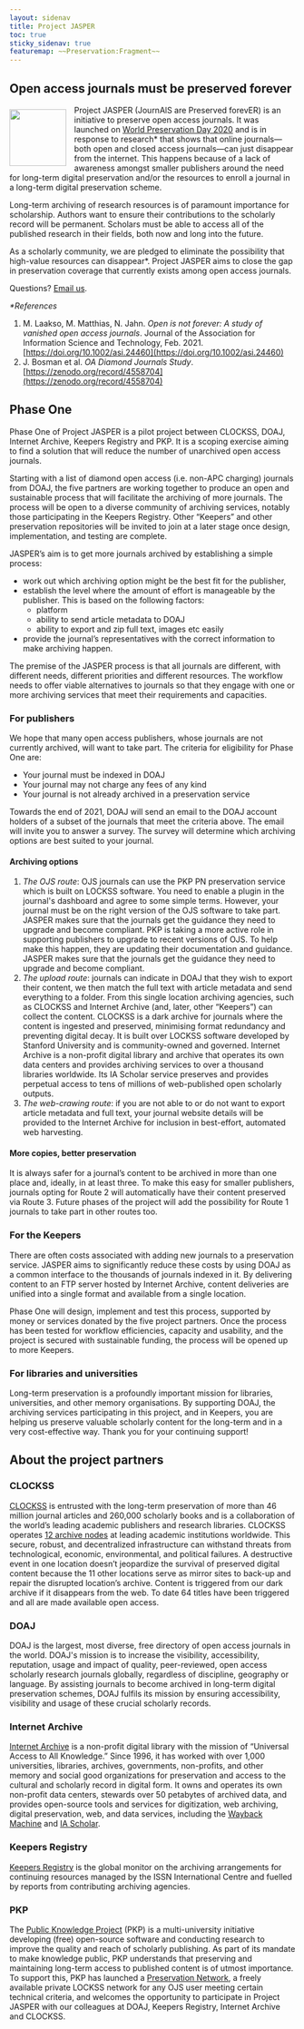 ```yaml
---
layout: sidenav
title: Project JASPER
toc: true
sticky_sidenav: true
featuremap: ~~Preservation:Fragment~~
---
```


## Open access journals must be preserved forever

<img style="float: left; height: 100px; width: auto; margin: .5em 1em .5em 0;" src="/assets/img/jasper/logo.png"> Project JASPER (JournAlS are Preserved forevER) is an initiative to preserve open access journals. It was launched on [World Preservation Day 2020](https://www.dpconline.org/events/world-digital-preservation-day) and is in response to research* that shows that online journals—both open and closed access journals—can just disappear from the internet. This happens because of a lack of awareness amongst smaller publishers around the need for long-term digital preservation and/or the resources to enroll a journal in a long-term digital preservation scheme.

Long-term archiving of research resources is of paramount importance for scholarship. Authors want to ensure their contributions to the scholarly record will be permanent. Scholars must be able to access all of the published research in their fields, both now and long into the future.

As a scholarly community, we are pledged to eliminate the possibility that high-value resources can disappear*. Project JASPER aims to close the gap in preservation coverage that currently exists among open access journals.

Questions? [Email us](mailto:preservation@doaj.org).

_*References_

1. M. Laakso, M. Matthias, N. Jahn. _Open is not forever: A study of vanished open access journals_. Journal of the Association for Information Science and Technology, Feb. 2021. [https://doi.org/10.1002/asi.24460](https://doi.org/10.1002/asi.24460)
2. J. Bosman et al. _OA Diamond Journals Study_. [https://zenodo.org/record/4558704](https://zenodo.org/record/4558704)

## Phase One
Phase One of Project JASPER is a pilot project between CLOCKSS, DOAJ, Internet Archive, Keepers Registry and PKP. It is a scoping exercise aiming to find a solution that will reduce the number of unarchived open access journals.

Starting with a list of diamond open access (i.e. non-APC charging) journals from DOAJ, the five partners are working together to produce an open and sustainable process that will facilitate the archiving of more journals. The process will be open to a diverse community of archiving services, notably those participating in the Keepers Registry. Other “Keepers” and other preservation repositories will be invited to join at a later stage once design, implementation, and testing are complete.

JASPER’s aim is to get more journals archived by establishing a simple process:

- work out which archiving option might be the best fit for the publisher, 
- establish the level where the amount of effort is manageable by the publisher. This is based on the following factors:
  - platform
  - ability to send article metadata to DOAJ
  - ability to export and zip full text, images etc easily
- provide the journal’s representatives with the correct information to make archiving happen.

The premise of the JASPER process is that all journals are different, with different needs, different priorities and different resources. The workflow needs to offer viable alternatives to journals so that they engage with one or more archiving services that meet their requirements and capacities. 

### For publishers
We hope that many open access publishers, whose journals are not currently archived, will want to take part. The criteria for eligibility for Phase One are:

- Your journal must be indexed in DOAJ
- Your journal may not charge any fees of any kind
- Your journal is not already archived in a preservation service

Towards the end of 2021, DOAJ will send an email to the DOAJ account holders of a subset of the journals that meet the criteria above. The email will invite you to answer a survey. The survey will determine which archiving options are best suited to your journal.

#### Archiving options
1. *The OJS route*: OJS journals can use the PKP PN preservation service which is built on LOCKSS software. You need to enable a plugin in the journal's dashboard and agree to some simple terms. However, your journal must be on the right version of the OJS software to take part. JASPER makes sure that the journals get the guidance they need to upgrade and become compliant.  PKP is taking a more active role in supporting publishers to upgrade to recent versions of OJS. To help make this happen, they are updating their documentation and guidance. JASPER makes sure that the journals get the guidance they need to upgrade and become compliant.
2. *The upload route*: journals can indicate in DOAJ that they wish to export their content, we then match the full text with article metadata and send everything to a folder. From this single location archiving agencies, such as CLOCKSS and Internet Archive (and, later, other “Keepers”) can collect the content. CLOCKSS is a dark archive for journals where the content is ingested and preserved, minimising format redundancy and preventing digital decay. It is built over LOCKSS software developed by Stanford University and is community-owned and governed. Internet Archive is a non-profit digital library and archive that operates its own data centers and provides archiving services to over a thousand libraries worldwide. Its IA Scholar service preserves and provides perpetual access to tens of millions of web-published open scholarly outputs.
3. *The web-crawing route*: if you are not able to or do not want to export article metadata and full text, your journal website details will be provided to the Internet Archive for inclusion in best-effort, automated web harvesting.

#### More copies, better preservation
It is always safer for a journal’s content to be archived in more than one place and, ideally, in at least three. To make this easy for smaller publishers, journals opting for Route 2 will automatically have their content preserved via Route 3. Future phases of the project will add the possibility for Route 1 journals to take part in other routes too.

### For the Keepers
There are often costs associated with adding new journals to a preservation service. JASPER aims to significantly reduce these costs by using DOAJ as a common interface to the thousands of journals indexed in it. By delivering content to an FTP server hosted by Internet Archive, content deliveries are unified into a single format and available from a single location.

Phase One will design, implement and test this process, supported by money or services donated by the five project partners. Once the process has been tested for workflow efficiencies, capacity and usability, and the project is secured with sustainable funding, the process will be opened up to more Keepers.

### For libraries and universities
Long-term preservation is a profoundly important mission for libraries, universities, and other memory organisations. By supporting DOAJ, the archiving services participating in this project, and in Keepers, you are helping us preserve valuable scholarly content for the long-term and in a very cost-effective way. Thank you for your continuing support!

## About the project partners

### CLOCKSS
[CLOCKSS](https://clockss.org/) is entrusted with the long-term preservation of more than 46 million journal articles and 260,000 scholarly books and is a collaboration of the world’s leading academic publishers and research libraries. CLOCKSS operates [12 archive nodes](https://clockss.org/archive-nodes/) at leading academic institutions worldwide. This secure, robust, and decentralized infrastructure can withstand threats from technological, economic, environmental, and political failures. A destructive event in one location doesn’t jeopardize the survival of preserved digital content because the 11 other locations serve as mirror sites to back-up and repair the disrupted location’s archive. Content is triggered from our dark archive if it disappears from the web. To date 64 titles have been triggered and all are made available open access.

### DOAJ
DOAJ is the largest, most diverse, free directory of open access journals in the world. DOAJ's mission is to increase the visibility, accessibility, reputation, usage and impact of quality, peer-reviewed, open access scholarly research journals globally, regardless of discipline, geography or language. By assisting journals to become archived in long-term digital preservation schemes, DOAJ fulfils its mission by ensuring accessibility, visibility and usage of these crucial scholarly records.

### Internet Archive
[Internet Archive](https://archive.org/) is a non-profit digital library with the mission of “Universal Access to All Knowledge.” Since 1996, it has worked with over 1,000 universities, libraries, archives, governments, non-profits, and other memory and social good organizations for preservation and access to the cultural and scholarly record in digital form. It owns and operates its own non-profit data centers, stewards over 50 petabytes of archived data, and provides open-source tools and services for digitization, web archiving, digital preservation, web, and data services, including the [Wayback Machine](https://web.archive.org/) and [IA Scholar](https://scholar.archive.org/).

### Keepers Registry
[Keepers Registry](https://keepers.issn.org) is the global monitor on the archiving arrangements for continuing resources managed by the ISSN International Centre and fuelled by reports from contributing archiving agencies.

### PKP
The [Public Knowledge Project](https://pkp.sfu.ca/) (PKP) is a multi-university initiative developing (free) open-source software and conducting research to improve the quality and reach of scholarly publishing. As part of its mandate to make knowledge public, PKP understands that preserving and maintaining long-term access to published content is of utmost importance. To support this, PKP has launched a [Preservation Network](https://pkp.sfu.ca/pkp-pn/), a freely available private LOCKSS network for any OJS user meeting certain technical criteria, and welcomes the opportunity to participate in Project JASPER with our colleagues at DOAJ, Keepers Registry, Internet Archive and CLOCKSS.
